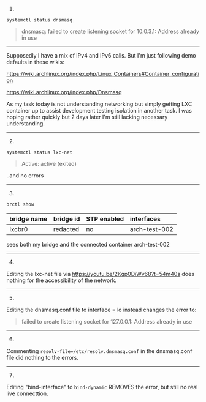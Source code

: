 1)

`systemctl status dnsmasq`

> dnsmasq: failed to create listening socket for 10.0.3.1: Address already in use

---

Supposedly I have a mix of IPv4 and IPv6 calls. But I'm just following demo defaults in these wikis:

https://wiki.archlinux.org/index.php/Linux_Containers#Container_configuration

https://wiki.archlinux.org/index.php/Dnsmasq

As my task today is not understanding networking but simply getting LXC container up to assist development testing isolation in another task. I was hoping rather quickly but 2 days later I'm still lacking necessary understanding.

---
2)

`systemctl status lxc-net`

> Active: active (exited)

..and no errors

---
3)

`brctl show`

| bridge name |	bridge id | STP enabled	| interfaces |
| ----------- | :-------- | :---------- | :--------- |
| lxcbr0 | redacted |	no | arch-test-002 |

sees both my bridge and the connected container arch-test-002

---

4)

Editing the lxc-net file via https://youtu.be/2Kqp0DiWv68?t=54m40s does nothing for the accessibility of the network.

---

5)

Editing the dnsmasq.conf file to interface = lo instead changes the error to:

> failed to create listening socket for 127.0.0.1: Address already in use

---

6)

Commenting `resolv-file=/etc/resolv.dnsmasq.conf` in the dnsmasq.conf file did nothing to the errors.

---

7)

Editing "bind-interface" to `bind-dynamic` REMOVES the error, but still no real live connecttion.
